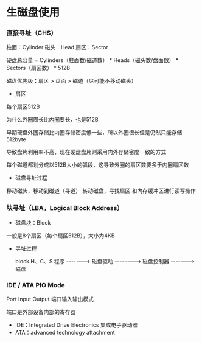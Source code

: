 # 生磁盘使用


### 直接寻址（CHS）

柱面：Cylinder
磁头：Head
扇区：Sector

硬盘总容量 = Cylinders（柱面数/磁道数） * Heads（磁头数/盘面数） * Sectors（扇区数） * 512B

磁盘优先级：扇区 > 盘面 > 磁道（尽可能不移动磁头）


* 扇区

每个扇区512B

为什么外圈周长比内圈要长，也是512B

早期硬盘外圈存储比内圈存储密度低一些，所以外圈很长但是仍然只能存储512byte

导致盘片利用率不高，现在硬盘盘片则采用内外存储密度一致的方式

每个磁道都划分成以512B大小的弧段，这导致外圈的扇区数要多于内圈扇区数


* 磁盘寻址过程

移动磁头，移动到磁道（寻道）
转动磁盘，寻找扇区
和内存缓冲区进行读写操作


### 块寻址（LBA，Logical Block Address）

* 磁盘块：Block

一般是8个扇区（每个扇区512B），大小为4KB


* 寻址过程

     block           H、C、S
程序 -------> 磁盘驱动 --------> 磁盘控制器 -------> 磁盘



### IDE / ATA PIO Mode

Port Input Output 端口输入输出模式

端口是外部设备内部的寄存器

- IDE：Integrated Drive Electronics 集成电子驱动器
- ATA：advanced technology attachment

